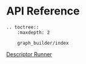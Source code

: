 # API Reference

```eval_rst
.. toctree::
    :maxdepth: 2

    graph_builder/index
```

[Descriptor Runner](../descriptor_runner/)
